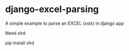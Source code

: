 django-excel-parsing
====================
A simple example to parse an EXCEL (xslx) in django app

Need xlrd

pip install xlrd
